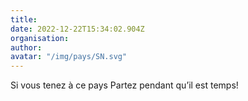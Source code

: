 ```yaml
---
title: 
date: 2022-12-22T15:34:02.904Z
organisation: 
author: 
avatar: "/img/pays/SN.svg"
---
```


Si vous tenez à ce pays 
Partez pendant qu’il est temps!